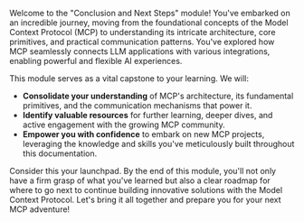 Welcome to the "Conclusion and Next Steps" module! You've embarked on an incredible journey, moving from the foundational concepts of the Model Context Protocol (MCP) to understanding its intricate architecture, core primitives, and practical communication patterns. You've explored how MCP seamlessly connects LLM applications with various integrations, enabling powerful and flexible AI experiences.

This module serves as a vital capstone to your learning. We will:

*   **Consolidate your understanding** of MCP's architecture, its fundamental primitives, and the communication mechanisms that power it.
*   **Identify valuable resources** for further learning, deeper dives, and active engagement with the growing MCP community.
*   **Empower you with confidence** to embark on new MCP projects, leveraging the knowledge and skills you've meticulously built throughout this documentation.

Consider this your launchpad. By the end of this module, you'll not only have a firm grasp of what you've learned but also a clear roadmap for where to go next to continue building innovative solutions with the Model Context Protocol. Let's bring it all together and prepare you for your next MCP adventure!